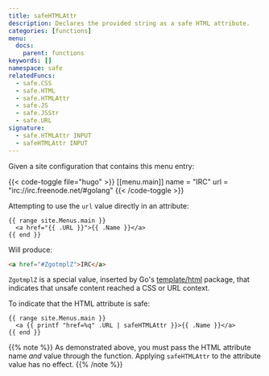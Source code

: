 ```yaml
---
title: safeHTMLAttr
description: Declares the provided string as a safe HTML attribute.
categories: [functions]
menu:
  docs:
    parent: functions
keywords: []
namespace: safe
relatedFuncs:
  - safe.CSS
  - safe.HTML
  - safe.HTMLAttr
  - safe.JS
  - safe.JSStr
  - safe.URL
signature:
  - safe.HTMLAttr INPUT
  - safeHTMLAttr INPUT
---
```


Given a site configuration that contains this menu entry:

{{< code-toggle file="hugo" >}}
[[menu.main]]
  name = "IRC"
  url = "irc://irc.freenode.net/#golang"
{{< /code-toggle >}}

Attempting to use the `url` value directly in an attribute:

```go-html-template
{{ range site.Menus.main }}
  <a href="{{ .URL }}">{{ .Name }}</a>
{{ end }}
``` 

Will produce:

```html
<a href="#ZgotmplZ">IRC</a>
```

`ZgotmplZ` is a special value, inserted by Go's [template/html] package, that indicates that unsafe content reached a CSS or URL context.

To indicate that the HTML attribute is safe:

```go-html-template
{{ range site.Menus.main }}
  <a {{ printf "href=%q" .URL | safeHTMLAttr }}>{{ .Name }}</a>
{{ end }}
```

{{% note %}}
As demonstrated above, you must pass the HTML attribute name _and_ value through the function. Applying `safeHTMLAttr` to the attribute value has no effect.
{{% /note %}}

[template/html]: https://pkg.go.dev/html/template
